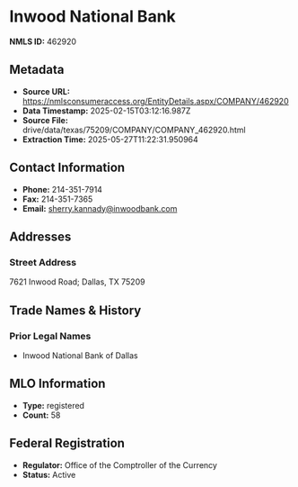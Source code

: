 # Inwood National Bank

**NMLS ID:** 462920

## Metadata
- **Source URL:** https://nmlsconsumeraccess.org/EntityDetails.aspx/COMPANY/462920
- **Data Timestamp:** 2025-02-15T03:12:16.987Z
- **Source File:** drive/data/texas/75209/COMPANY/COMPANY_462920.html
- **Extraction Time:** 2025-05-27T11:22:31.950964

## Contact Information
- **Phone:** 214-351-7914
- **Fax:** 214-351-7365
- **Email:** sherry.kannady@inwoodbank.com

## Addresses
### Street Address
7621 Inwood Road; Dallas, TX 75209

## Trade Names & History
### Prior Legal Names
- Inwood National Bank of Dallas

## MLO Information
- **Type:** registered
- **Count:** 58

## Federal Registration
- **Regulator:** Office of the Comptroller of the Currency
- **Status:** Active
